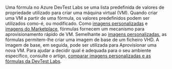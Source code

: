 Uma fórmula no Azure DevTest Labs se uma lista predefinida de valores de propriedade utilizado para criar uma máquina virtual (VM). Quando criar uma VM a partir de uma fórmula, os valores predefinidos podem ser utilizados como-é, ou modificado. Como [imagens personalizadas](../articles/lab-services/devtest-lab-create-template.md) e [imagens do Marketplace](../articles/lab-services/devtest-lab-configure-marketplace-images.md), fórmulas fornecem um mecanismo para aprovisionamento rápido de VM. Semelhante ao [imagens personalizadas](../articles/lab-services/devtest-lab-create-template.md), as fórmulas permitem-lhe criar uma imagem de base de um ficheiro VHD. A imagem de base, em seguida, pode ser utilizada para Aprovisionar uma nova VM. Para ajudar a decidir qual é adequada para o seu ambiente específico, consulte o artigo, [comparar imagens personalizadas e as fórmulas da DevTest Labs](../articles/lab-services/devtest-lab-comparing-vm-base-image-types.md).

